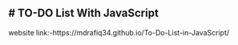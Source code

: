 <h2># TO-DO List With JavaScript</h2> 

<p>website link:-https://mdrafiq34.github.io/To-Do-List-in-JavaScript/ </p>
